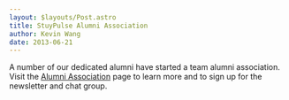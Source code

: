 ```yaml
---
layout: $layouts/Post.astro
title: StuyPulse Alumni Association
author: Kevin Wang
date: 2013-06-21
---
```

A number of our dedicated alumni have started a team alumni association. Visit the [Alumni Association](/community/alumni/) page to learn more and to sign up for the newsletter and chat group.
